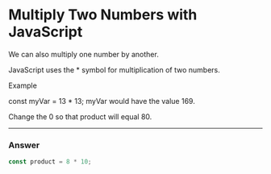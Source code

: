 # Multiply Two Numbers with JavaScript
We can also multiply one number by another.

JavaScript uses the * symbol for multiplication of two numbers.

Example

const myVar = 13 * 13;
myVar would have the value 169.

Change the 0 so that product will equal 80.

***

### Answer

```js
const product = 8 * 10;
```
